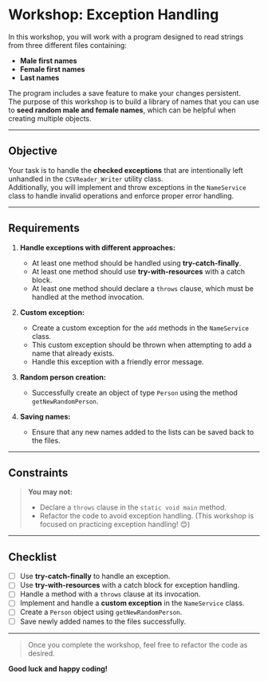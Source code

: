 # Workshop: Exception Handling

In this workshop, you will work with a program designed to read strings from three different files containing:
- **Male first names**
- **Female first names**
- **Last names**

The program includes a save feature to make your changes persistent.  
The purpose of this workshop is to build a library of names that you can use to **seed random male and female names**, which can be helpful when creating multiple objects.

---

## Objective
Your task is to handle the **checked exceptions** that are intentionally left unhandled in the `CSVReader_Writer` utility class.  
Additionally, you will implement and throw exceptions in the `NameService` class to handle invalid operations and enforce proper error handling.

---

## Requirements

1. **Handle exceptions with different approaches:**
    - At least one method should be handled using **try-catch-finally**.
    - At least one method should use **try-with-resources** with a catch block.
    - At least one method should declare a `throws` clause, which must be handled at the method invocation.

2. **Custom exception:**
    - Create a custom exception for the `add` methods in the `NameService` class.
    - This custom exception should be thrown when attempting to add a name that already exists.
    - Handle this exception with a friendly error message.

3. **Random person creation:**
    - Successfully create an object of type `Person` using the method `getNewRandomPerson`.

4. **Saving names:**
    - Ensure that any new names added to the lists can be saved back to the files.

---

## Constraints

> **You may not:**
> - Declare a `throws` clause in the `static void main` method.
> - Refactor the code to avoid exception handling. (This workshop is focused on practicing exception handling! 😊)

---

## Checklist

- [ ] Use **try-catch-finally** to handle an exception.
- [ ] Use **try-with-resources** with a catch block for exception handling.
- [ ] Handle a method with a `throws` clause at its invocation.
- [ ] Implement and handle a **custom exception** in the `NameService` class.
- [ ] Create a `Person` object using `getNewRandomPerson`.
- [ ] Save newly added names to the files successfully.

---

> Once you complete the workshop, feel free to refactor the code as desired.
> 
**Good luck and happy coding!**
